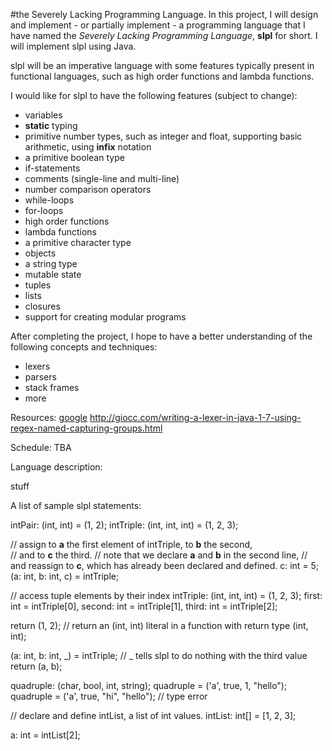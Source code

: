 #the Severely Lacking Programming Language.
In this project, I will design and implement - or partially implement - a programming language that I have named the _Severely Lacking Programming Language_, __slpl__ for short. I will implement slpl using Java.

slpl will be an imperative language with some features typically present in functional languages, such as high order functions and lambda functions.

I would like for slpl to have the following features (subject to change):

- variables
- __static__ typing
- primitive number types, such as integer and float, supporting basic arithmetic, using __infix__ notation
- a primitive boolean type
- if-statements
- comments (single-line and multi-line)
- number comparison operators
- while-loops
- for-loops
- high order functions
- lambda functions
- a primitive character type
- objects
- a string type
- mutable state
- tuples
- lists
- closures
- support for creating modular programs

After completing the project, I hope to have a better understanding of the following concepts and techniques:

- lexers
- parsers
- stack frames
- more



Resources:
[google](https://www.google.no/)
http://giocc.com/writing-a-lexer-in-java-1-7-using-regex-named-capturing-groups.html

Schedule: TBA

Language description:

stuff

A list of sample slpl statements:

intPair: (int, int) = (1, 2);
intTriple: (int, int, int) = (1, 2, 3);

// assign to __a__ the first element of intTriple, to __b__ the second,  
// and to __c__ the third.
// note that we declare __a__ and __b__ in the second line,
// and reassign to __c__, which has already been declared and defined.
c: int = 5;
(a: int, b: int, c) = intTriple; 

// access tuple elements by their index
intTriple: (int, int, int) = (1, 2, 3);
first: int = intTriple[0], second: int = intTriple[1], third: int = intTriple[2];

return (1, 2); // return an (int, int) literal in a function with return type (int, int);

(a: int, b: int, _) = intTriple; // _ tells slpl to do nothing with the third value
return (a, b);

quadruple: (char, bool, int, string);
quadruple = ('a', true, 1, "hello");
quadruple = ('a', true, "hi", "hello"); // type error

// declare and define intList, a list of int values.
intList: int[] = [1, 2, 3];

a: int = intList[2];






 
